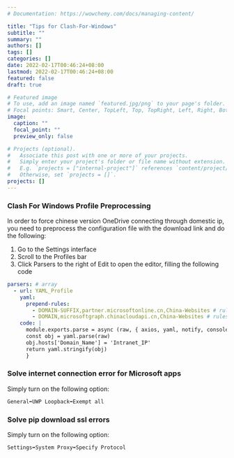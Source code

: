 ```yaml
---
# Documentation: https://wowchemy.com/docs/managing-content/

title: "Tips for Clash-For-Windows"
subtitle: ""
summary: ""
authors: []
tags: []
categories: []
date: 2022-02-17T00:46:24+08:00
lastmod: 2022-02-17T00:46:24+08:00
featured: false
draft: true

# Featured image
# To use, add an image named `featured.jpg/png` to your page's folder.
# Focal points: Smart, Center, TopLeft, Top, TopRight, Left, Right, BottomLeft, Bottom, BottomRight.
image:
  caption: ""
  focal_point: ""
  preview_only: false

# Projects (optional).
#   Associate this post with one or more of your projects.
#   Simply enter your project's folder or file name without extension.
#   E.g. `projects = ["internal-project"]` references `content/project/deep-learning/index.md`.
#   Otherwise, set `projects = []`.
projects: []
---
```


### Clash For Windows Profile Preprocessing

In order to force chinese version OneDrive connecting through domestic ip, you need to preprocess the configuration file with the download link and do the following:

1. Go to the Settings interface
2. Scroll to the Profiles bar
3. Click Parsers to the right of Edit to open the editor, filling the following code

``` yaml
parsers: # array
  - url: YAML_Profile
    yaml:
      prepend-rules:
        - DOMAIN-SUFFIX,partner.microsoftonline.cn,China-Websites # rules最前面增加一个规则
        - DOMAIN,microsoftgraph.chinacloudapi.cn,China-Websites # rules最前面增加一个规则
    code: |
      module.exports.parse = async (raw, { axios, yaml, notify, console }, { name, url, interval, selected }) => {
      const obj = yaml.parse(raw)
      obj.hosts['Domain_Name'] = 'Intranet_IP'
      return yaml.stringify(obj)
      }
```

### Solve internet connection error for Microsoft apps

Simply turn on the following option:

``` bash
General➡️UWP Loopback➡️Exempt all
```

### Solve pip download ssl errors

Simply turn on the following option:

``` bash
Settings➡️System Proxy➡️Specify Protocol
```
